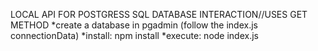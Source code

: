 LOCAL API FOR POSTGRESS SQL DATABASE INTERACTION//USES GET METHOD
*create a database in pgadmin
(follow the index.js connectionData)
*install:
npm install
*execute:
node index.js